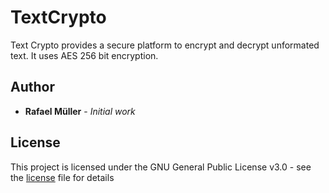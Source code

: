# TextCrypto

Text Crypto provides a secure platform to encrypt and decrypt unformated text. It uses AES 256 bit encryption.

## Author
* **Rafael Müller** - *Initial work*

## License
This project is licensed under the GNU General Public License v3.0 - see the [license](LICENSE) file for details
